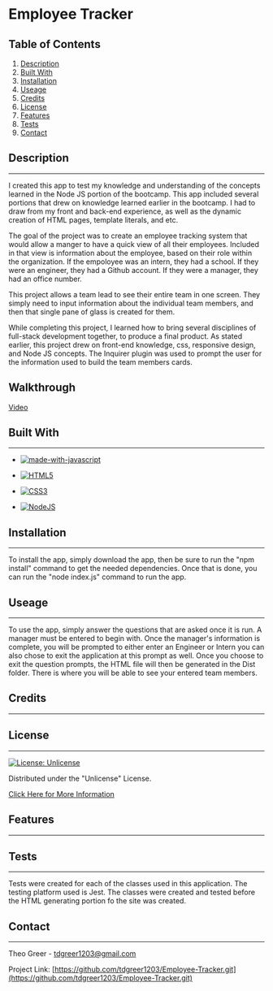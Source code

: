 # Employee Tracker

## Table of Contents
1. [Description](#description)
2. [Built With](#built-with)
3. [Installation](#installation)
4. [Useage](#useage)
5. [Credits](#credits)
6. [License](#license)
7. [Features](#features)
8. [Tests](#tests)
9. [Contact](#contact)

  ## Description
------
I created this app to test my knowledge and understanding of the concepts learned in the Node JS portion of the bootcamp. This app included several portions that drew on knowledge learned earlier in the bootcamp. I had to draw from my front and back-end experience, as well as the dynamic creation of HTML pages, template literals, and etc. 

The goal of the project was to create an employee tracking system that would allow a manger to have a quick view of all their employees. Included in that view is information about the employee, based on their role within the organization. If the empoloyee was an intern, they had a school. If they were an engineer, they had a Github account. If they were a manager, they had an office number.

This project allows a team lead to see their entire team in one screen. They simply need to input information about the individual team members, and then that single pane of glass is created for them. 

While completing this project, I learned how to bring several disciplines of full-stack development together, to produce a final product. As stated earlier, this project drew on front-end knowledge, css, responsive design, and Node JS concepts. The Inquirer plugin was used to prompt the user for the information used to build the team members cards. 


## Walkthrough
[Video](https://youtu.be/Ver6UJZQWS0)



## Built With
------
* [![made-with-javascript](https://img.shields.io/badge/Made%20with-JavaScript-1f425f.svg)](https://www.javascript.com)

* [![HTML5](https://img.shields.io/badge/html5-%23E34F26.svg?style=for-the-badge&logo=html5&logoColor=white)](https://developer.mozilla.org/en-US/docs/Glossary/HTML5)

* [![CSS3](https://img.shields.io/badge/css3-%231572B6.svg?style=for-the-badge&logo=css3&logoColor=white)](https://developer.mozilla.org/en-US/docs/Web/CSS)

* [![NodeJS](https://img.shields.io/badge/node.js-6DA55F?style=for-the-badge&logo=node.js&logoColor=white)](https://nodejs.org/en/about/)




## Installation
------
To install the app, simply download the app, then be sure to run the "npm install" command to get the needed dependencies. Once that is done, you can run the "node index.js" command to run the app.



## Useage
------
To use the app, simply answer the questions that are asked once it is run. A manager must be entered to begin with. Once the manager's information is complete, you will be prompted to either enter an  Engineer or Intern you can also chose to exit the application at this prompt as well. Once you choose to exit the question prompts, the HTML file will then be generated in the Dist folder.  There is where you will be able to see your entered team members. 



## Credits
------




## License
---
[![License: Unlicense](https://img.shields.io/badge/license-Unlicense-blue.svg)](http://unlicense.org/)


Distributed under the "Unlicense" License.

[Click Here for More Information](http://unlicense.org/)



## Features
------





## Tests
---
Tests were created for each of the classes used in this application. The testing platform used is Jest. The classes were created and tested before the HTML generating portion fo the site was created.


## Contact
------
Theo Greer - tdgreer1203@gmail.com

Project Link: [https://github.com/tdgreer1203/Employee-Tracker.git](https://github.com/tdgreer1203/Employee-Tracker.git)
